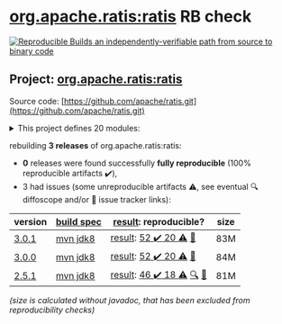 [org.apache.ratis:ratis](https://central.sonatype.com/artifact/org.apache.ratis/ratis/versions) RB check
=======

[![Reproducible Builds](https://reproducible-builds.org/images/logos/rb.svg) an independently-verifiable path from source to binary code](https://reproducible-builds.org/)

## Project: [org.apache.ratis:ratis](https://central.sonatype.com/artifact/org.apache.ratis/ratis/versions)

Source code: [https://github.com/apache/ratis.git](https://github.com/apache/ratis.git)

<details><summary>This project defines 20 modules:</summary>

* [org.apache.ratis:ratis](https://central.sonatype.com/artifact/org.apache.ratis/ratis/3.0.1)
* [org.apache.ratis:ratis-assembly](https://central.sonatype.com/artifact/org.apache.ratis/ratis-assembly/3.0.1)
* [org.apache.ratis:ratis-client](https://central.sonatype.com/artifact/org.apache.ratis/ratis-client/3.0.1)
* [org.apache.ratis:ratis-common](https://central.sonatype.com/artifact/org.apache.ratis/ratis-common/3.0.1)
* [org.apache.ratis:ratis-docs](https://central.sonatype.com/artifact/org.apache.ratis/ratis-docs/3.0.1)
* [org.apache.ratis:ratis-examples](https://central.sonatype.com/artifact/org.apache.ratis/ratis-examples/3.0.1)
* [org.apache.ratis:ratis-grpc](https://central.sonatype.com/artifact/org.apache.ratis/ratis-grpc/3.0.1)
* [org.apache.ratis:ratis-metrics](https://central.sonatype.com/artifact/org.apache.ratis/ratis-metrics/3.0.1)
* [org.apache.ratis:ratis-metrics-api](https://central.sonatype.com/artifact/org.apache.ratis/ratis-metrics-api/3.0.1)
* [org.apache.ratis:ratis-metrics-default](https://central.sonatype.com/artifact/org.apache.ratis/ratis-metrics-default/3.0.1)
* [org.apache.ratis:ratis-metrics-dropwizard3](https://central.sonatype.com/artifact/org.apache.ratis/ratis-metrics-dropwizard3/3.0.1)
* [org.apache.ratis:ratis-netty](https://central.sonatype.com/artifact/org.apache.ratis/ratis-netty/3.0.1)
* [org.apache.ratis:ratis-proto](https://central.sonatype.com/artifact/org.apache.ratis/ratis-proto/3.0.1)
* [org.apache.ratis:ratis-replicated-map](https://central.sonatype.com/artifact/org.apache.ratis/ratis-replicated-map/3.0.1)
* [org.apache.ratis:ratis-resource-bundle](https://central.sonatype.com/artifact/org.apache.ratis/ratis-resource-bundle/3.0.1)
* [org.apache.ratis:ratis-server](https://central.sonatype.com/artifact/org.apache.ratis/ratis-server/3.0.1)
* [org.apache.ratis:ratis-server-api](https://central.sonatype.com/artifact/org.apache.ratis/ratis-server-api/3.0.1)
* [org.apache.ratis:ratis-shell](https://central.sonatype.com/artifact/org.apache.ratis/ratis-shell/3.0.1)
* [org.apache.ratis:ratis-test](https://central.sonatype.com/artifact/org.apache.ratis/ratis-test/3.0.1)
* [org.apache.ratis:ratis-tools](https://central.sonatype.com/artifact/org.apache.ratis/ratis-tools/3.0.1)
</details>

rebuilding **3 releases** of org.apache.ratis:ratis:
- **0** releases were found successfully **fully reproducible** (100% reproducible artifacts :heavy_check_mark:),
- 3 had issues (some unreproducible artifacts :warning:, see eventual :mag: diffoscope and/or :memo: issue tracker links):

| version | [build spec](/BUILDSPEC.md) | [result](https://reproducible-builds.org/docs/jvm/): reproducible? | size |
| -- | --------- | ------ | -- |
| [3.0.1](https://central.sonatype.com/artifact/org.apache.ratis/ratis/3.0.1/pom) | [mvn jdk8](ratis-3.0.1.buildspec) | [result](ratis-3.0.1.buildinfo): [52 :heavy_check_mark:  20 :warning:](ratis-3.0.1.buildcompare) [:memo:](https://issues.apache.org/jira/browse/RATIS-1840) | 83M |
| [3.0.0](https://central.sonatype.com/artifact/org.apache.ratis/ratis/3.0.0/pom) | [mvn jdk8](ratis-3.0.0.buildspec) | [result](ratis-3.0.0.buildinfo): [52 :heavy_check_mark:  20 :warning:](ratis-3.0.0.buildcompare) [:memo:](https://issues.apache.org/jira/browse/RATIS-1840) | 84M |
| [2.5.1](https://central.sonatype.com/artifact/org.apache.ratis/ratis/2.5.1/pom) | [mvn jdk8](ratis-2.5.1.buildspec) | [result](ratis-2.5.1.buildinfo): [46 :heavy_check_mark:  18 :warning:](ratis-2.5.1.buildcompare) [:mag:](ratis-2.5.1.diffoscope) [:memo:](https://issues.apache.org/jira/browse/RATIS-1840) | 81M |

<i>(size is calculated without javadoc, that has been excluded from reproducibility checks)</i>
